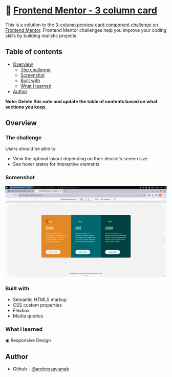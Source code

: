 # 🧮 [Frontend Mentor - 3 column card](https://andressavianab.github.io/3-column-card/)

This is a solution to the [3-column preview card component challenge on Frontend Mentor](https://www.frontendmentor.io/challenges/3column-preview-card-component-pH92eAR2-). Frontend Mentor challenges help you improve your coding skills by building realistic projects.

## Table of contents

- [Overview](#overview)
  - [The challenge](#the-challenge)
  - [Screenshot](#screenshot)
  - [Built with](#built-with)
  - [What I learned](#what-i-learned)
- [Author](#author)

**Note: Delete this note and update the table of contents based on what sections you keep.**

## Overview

### The challenge

Users should be able to:

- View the optimal layout depending on their device's screen size
- See hover states for interactive elements

### Screenshot

![alt text](./design/screenshot1440px.jpg)

### Built with

- Semantic HTML5 markup
- CSS custom properties
- Flexbox
- Media queries

### What I learned

◉ Responsive Design

## Author

- Github - [@andressavianab](https://www.twitter.com/yourusername)
